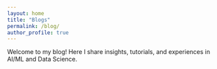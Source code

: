 ```yaml
---
layout: home
title: "Blogs"
permalink: /blog/
author_profile: true
---
```


Welcome to my blog! Here I share insights, tutorials, and experiences in AI/ML and Data Science.
